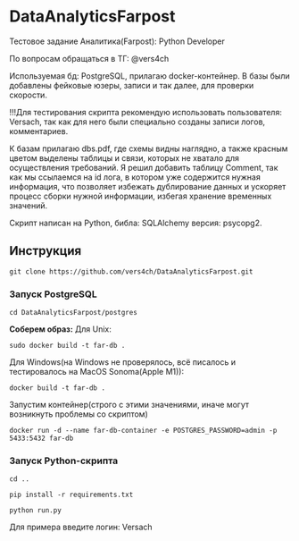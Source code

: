 # DataAnalyticsFarpost

Тестовое задание Аналитика(Farpost): Python Developer

По вопросам обращаться в ТГ: @vers4ch

Используемая бд: PostgreSQL, прилагаю docker-контейнер. 
В базы были добавлены фейковые юзеры, записи и так далее, для проверки скорости. 

!!!Для тестирования скрипта рекомендую использовать пользователя: Versach, так как для него были специально созданы записи логов, комментариев.


>>
К базам прилагаю dbs.pdf, где схемы видны наглядно, а также красным цветом выделены таблицы и связи, которых не хватало для осуществления требований. Я решил добавить таблицу Comment, так как мы ссылаемся на id лога, в котором уже содержится нужная информация, что позволяет избежать дублирование данных и ускоряет процесс сборки нужной информации, избегая хранение временных значений.


Скрипт написан на Python, библа: SQLAlchemy версия: psycopg2.


## Инструкция
```shell
git clone https://github.com/vers4ch/DataAnalyticsFarpost.git
```
### Запуск PostgreSQL
```shell
cd DataAnalyticsFarpost/postgres
```
**Соберем образ:**
Для Unix:
```shell
sudo docker build -t far-db .
```
Для Windows(на Windows не проверялось, всё писалось и тестировалось на MacOS Sonoma(Apple M1)):
```shell
docker build -t far-db .
```

Запустим контейнер(строго с этими значениями, иначе могут возникнуть проблемы со скриптом)
```shell
docker run -d --name far-db-container -e POSTGRES_PASSWORD=admin -p 5433:5432 far-db
```
### Запуск Python-скрипта
```shell
cd ..
```
```shell
pip install -r requirements.txt
```
```shell
python run.py
```
Для примера введите логин: Versach